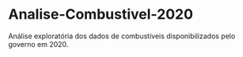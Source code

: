 # Analise-Combustivel-2020
Análise exploratória dos dados de combustíveis disponibilizados pelo governo em 2020.
